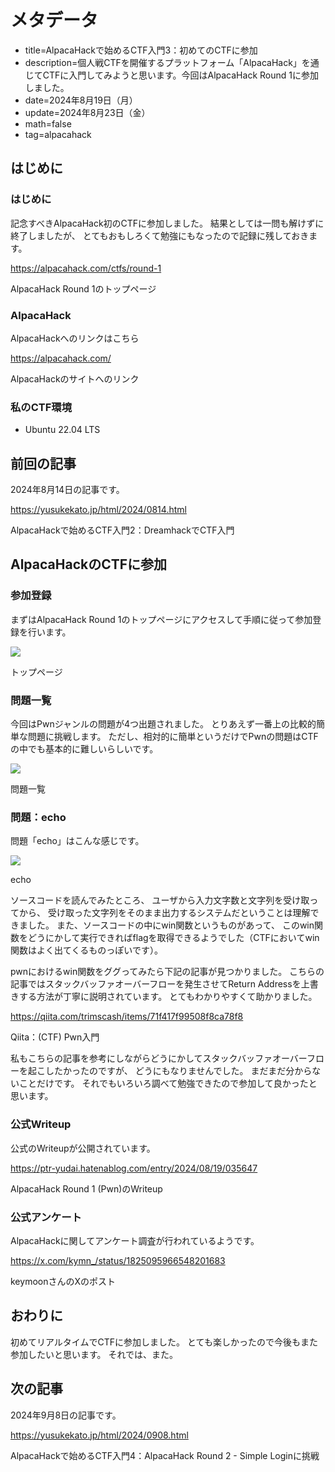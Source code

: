 # メタデータ
- title=AlpacaHackで始めるCTF入門3：初めてのCTFに参加
- description=個人戦CTFを開催するプラットフォーム「AlpacaHack」を通じてCTFに入門してみようと思います。今回はAlpacaHack Round 1に参加しました。
- date=2024年8月19日（月）
- update=2024年8月23日（金）
- math=false
- tag=alpacahack

## はじめに

### はじめに
記念すべきAlpacaHack初のCTFに参加しました。
結果としては一問も解けずに終了しましたが、
とてもおもしろくて勉強にもなったので記録に残しておきます。

https://alpacahack.com/ctfs/round-1

AlpacaHack Round 1のトップページ

### AlpacaHack
AlpacaHackへのリンクはこちら

https://alpacahack.com/

AlpacaHackのサイトへのリンク

### 私のCTF環境
- Ubuntu 22.04 LTS

## 前回の記事
2024年8月14日の記事です。

https://yusukekato.jp/html/2024/0814.html

AlpacaHackで始めるCTF入門2：DreamhackでCTF入門

## AlpacaHackのCTFに参加

### 参加登録
まずはAlpacaHack Round 1のトップページにアクセスして手順に従って参加登録を行います。

![](../../images/2024/20240819_1.png)

トップページ

### 問題一覧
今回はPwnジャンルの問題が4つ出題されました。
とりあえず一番上の比較的簡単な問題に挑戦します。
ただし、相対的に簡単というだけでPwnの問題はCTFの中でも基本的に難しいらしいです。

![](../../images/2024/20240819_2.png)

問題一覧

### 問題：echo
問題「echo」はこんな感じです。

![](../../images/2024/20240819_3.png)

echo

ソースコードを読んでみたところ、
ユーザから入力文字数と文字列を受け取ってから、
受け取った文字列をそのまま出力するシステムだということは理解できました。
また、ソースコードの中にwin関数というものがあって、
このwin関数をどうにかして実行できればflagを取得できるようでした（CTFにおいてwin関数はよく出てくるものっぽいです）。

pwnにおけるwin関数をググってみたら下記の記事が見つかりました。
こちらの記事ではスタックバッファオーバーフローを発生させてReturn Addressを上書きする方法が丁寧に説明されています。
とてもわかりやすくて助かりました。

https://qiita.com/trimscash/items/71f417f99508f8ca78f8

Qiita：(CTF) Pwn入門

私もこちらの記事を参考にしながらどうにかしてスタックバッファオーバーフローを起こしたかったのですが、
どうにもなりませんでした。
まだまだ分からないことだけです。
それでもいろいろ調べて勉強できたので参加して良かったと思います。

### 公式Writeup
公式のWriteupが公開されています。

https://ptr-yudai.hatenablog.com/entry/2024/08/19/035647

AlpacaHack Round 1 (Pwn)のWriteup

### 公式アンケート
AlpacaHackに関してアンケート調査が行われているようです。

https://x.com/kymn_/status/1825095966548201683

keymoonさんのXのポスト

## おわりに
初めてリアルタイムでCTFに参加しました。
とても楽しかったので今後もまた参加したいと思います。
それでは、また。

## 次の記事
2024年9月8日の記事です。

https://yusukekato.jp/html/2024/0908.html

AlpacaHackで始めるCTF入門4：AlpacaHack Round 2 - Simple Loginに挑戦

